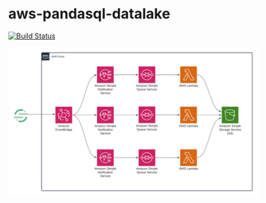 # aws-pandasql-datalake

[![Build Status](https://travis-ci.org/joemccann/dillinger.svg?branch=master)](https://travis-ci.org/joemccann/dillinger)

![N|Solid](https://raw.githubusercontent.com/joshuamarango/aws-lambda-pandas-s3/main/src/assets/aws-lambda-pandas-s3.png)
